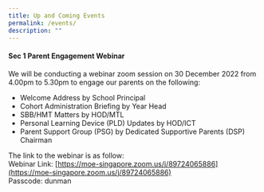```yaml
---
title: Up and Coming Events
permalink: /events/
description: ""
---
```

#### Sec 1 Parent Engagement Webinar

We will be conducting a webinar zoom session on 30 December 2022 from 4.00pm to 5.30pm to engage our parents on the following:

* Welcome Address by School Principal  
* Cohort Administration Briefing by Year Head  
* SBB/HMT Matters by HOD/MTL
* Personal Learning Device (PLD) Updates by HOD/ICT
* Parent Support Group (PSG) by Dedicated Supportive Parents (DSP) Chairman

The link to the webinar is as follow:  
Webinar Link: [https://moe-singapore.zoom.us/j/89724065886](https://moe-singapore.zoom.us/j/89724065886)  
Passcode: dunman